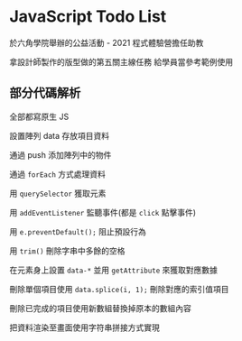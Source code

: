 # JavaScript Todo List

於六角學院舉辦的公益活動 - 2021 程式體驗營擔任助教

拿設計師製作的版型做的第五關主線任務 給學員當參考範例使用

## 部分代碼解析

全部都寫原生 JS

設置陣列 data 存放項目資料

通過 push 添加陣列中的物件

通過 `forEach` 方式處理資料

用 `querySelector` 獲取元素

用 `addEventListener` 監聽事件(都是 `click` 點擊事件)

用 `e.preventDefault();` 阻止預設行為

用 `trim()` 刪除字串中多餘的空格

在元素身上設置 `data-*` 並用 `getAttribute` 來獲取對應數據

刪除單個項目使用 `data.splice(i, 1);` 刪除對應的索引值項目

刪除已完成的項目使用新數組替換掉原本的數組內容

把資料渲染至畫面使用字符串拼接方式實現
